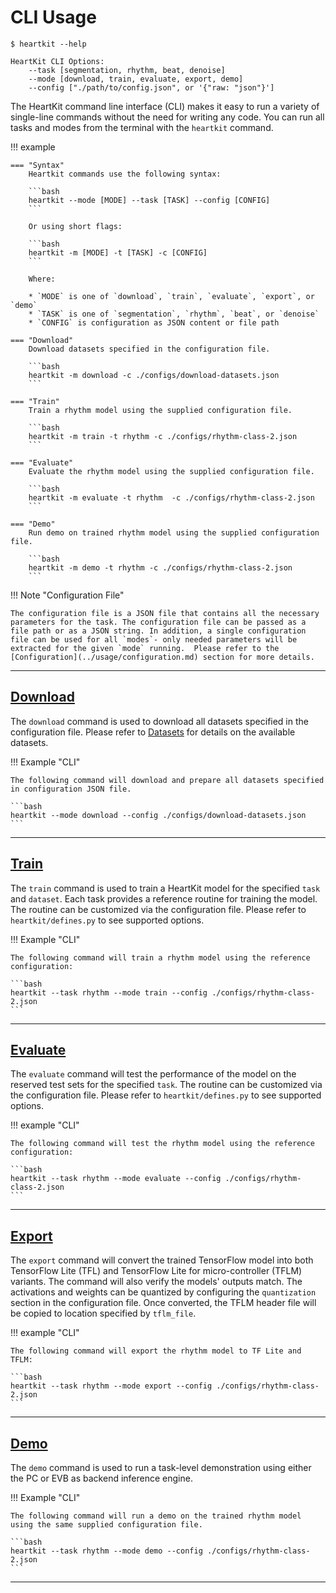 # CLI Usage

<div class="termy">

```console
$ heartkit --help

HeartKit CLI Options:
    --task [segmentation, rhythm, beat, denoise]
    --mode [download, train, evaluate, export, demo]
    --config ["./path/to/config.json", or '{"raw: "json"}']
```

</div>

The HeartKit command line interface (CLI) makes it easy to run a variety of single-line commands without the need for writing any code. You can run all tasks and modes from the terminal with the `heartkit` command.

!!! example

    === "Syntax"
        Heartkit commands use the following syntax:

        ```bash
        heartkit --mode [MODE] --task [TASK] --config [CONFIG]
        ```

        Or using short flags:

        ```bash
        heartkit -m [MODE] -t [TASK] -c [CONFIG]
        ```

        Where:

        * `MODE` is one of `download`, `train`, `evaluate`, `export`, or `demo`
        * `TASK` is one of `segmentation`, `rhythm`, `beat`, or `denoise`
        * `CONFIG` is configuration as JSON content or file path

    === "Download"
        Download datasets specified in the configuration file.

        ```bash
        heartkit -m download -c ./configs/download-datasets.json
        ```

    === "Train"
        Train a rhythm model using the supplied configuration file.

        ```bash
        heartkit -m train -t rhythm -c ./configs/rhythm-class-2.json
        ```

    === "Evaluate"
        Evaluate the rhythm model using the supplied configuration file.

        ```bash
        heartkit -m evaluate -t rhythm  -c ./configs/rhythm-class-2.json
        ```

    === "Demo"
        Run demo on trained rhythm model using the supplied configuration file.

        ```bash
        heartkit -m demo -t rhythm -c ./configs/rhythm-class-2.json
        ```


!!! Note "Configuration File"

    The configuration file is a JSON file that contains all the necessary parameters for the task. The configuration file can be passed as a file path or as a JSON string. In addition, a single configuration file can be used for all `modes`- only needed parameters will be extracted for the given `mode` running.  Please refer to the [Configuration](../usage/configuration.md) section for more details.

---

## [Download](../modes/download.md)

The `download` command is used to download all datasets specified in the configuration file. Please refer to [Datasets](../datasets/index.md) for details on the available datasets.


!!! Example "CLI"

    The following command will download and prepare all datasets specified in configuration JSON file.

    ```bash
    heartkit --mode download --config ./configs/download-datasets.json
    ```

---

## [Train](../modes/train.md)

The `train` command is used to train a HeartKit model for the specified `task` and `dataset`. Each task provides a reference routine for training the model. The routine can be customized via the configuration file. Please refer to `heartkit/defines.py` to see supported options.

!!! Example "CLI"

    The following command will train a rhythm model using the reference configuration:

    ```bash
    heartkit --task rhythm --mode train --config ./configs/rhythm-class-2.json
    ```

---

## [Evaluate](../modes/evaluate.md)

The `evaluate` command will test the performance of the model on the reserved test sets for the specified `task`. The routine can be customized via the configuration file. Please refer to `heartkit/defines.py` to see supported options.

!!! example "CLI"

    The following command will test the rhythm model using the reference configuration:

    ```bash
    heartkit --task rhythm --mode evaluate --config ./configs/rhythm-class-2.json
    ```

---

## [Export](../modes/export.md)

The `export` command will convert the trained TensorFlow model into both TensorFlow Lite (TFL) and TensorFlow Lite for micro-controller (TFLM) variants. The command will also verify the models' outputs match. The activations and weights can be quantized by configuring the `quantization` section in the configuration file. Once converted, the TFLM header file will be copied to location specified by `tflm_file`.

!!! example "CLI"

    The following command will export the rhythm model to TF Lite and TFLM:

    ```bash
    heartkit --task rhythm --mode export --config ./configs/rhythm-class-2.json
    ```

---

## [Demo](../modes/demo.md)


The `demo` command is used to run a task-level demonstration using either the PC or EVB as backend inference engine.

!!! Example "CLI"

    The following command will run a demo on the trained rhythm model using the same supplied configuration file.

    ```bash
    heartkit --task rhythm --mode demo --config ./configs/rhythm-class-2.json
    ```

---
